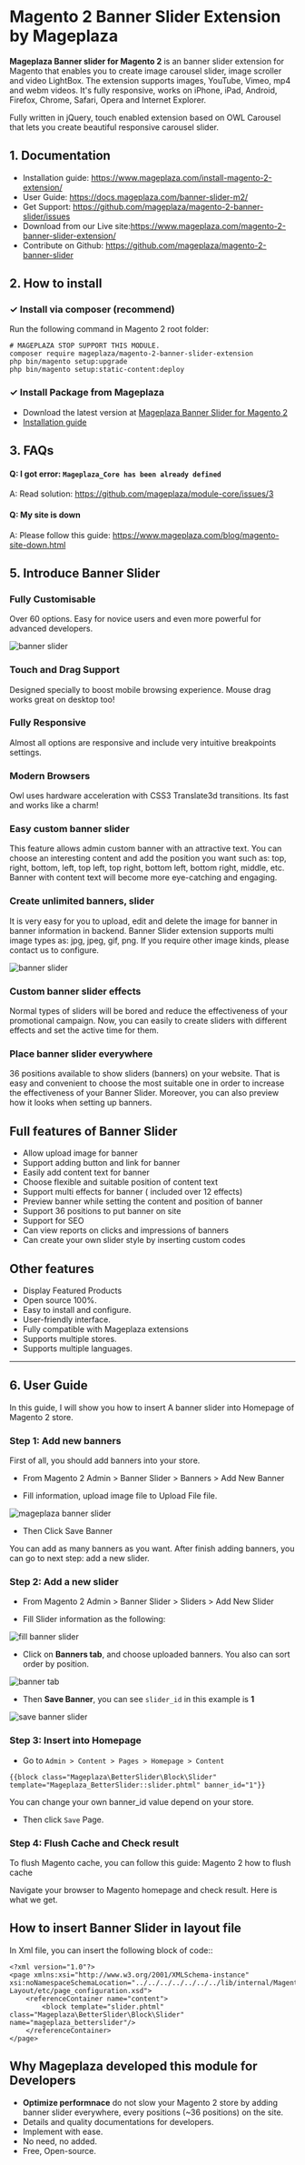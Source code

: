 # Magento 2 Banner Slider Extension by Mageplaza

**Mageplaza Banner slider for Magento 2** is an banner slider extension for Magento that enables you to create image carousel slider, image scroller and video LightBox. The extension supports images, YouTube, Vimeo, mp4 and webm videos. It's fully responsive, works on iPhone, iPad, Android, Firefox, Chrome, Safari, Opera and Internet Explorer.

Fully written in jQuery, touch enabled extension based on OWL Carousel that lets you create beautiful responsive carousel slider.


## 1. Documentation

- Installation guide: https://www.mageplaza.com/install-magento-2-extension/
- User Guide: https://docs.mageplaza.com/banner-slider-m2/
- Get Support: https://github.com/mageplaza/magento-2-banner-slider/issues
- Download from our Live site:https://www.mageplaza.com/magento-2-banner-slider-extension/
- Contribute on Github: https://github.com/mageplaza/magento-2-banner-slider



## 2. How to install

### ✓ Install via composer (recommend)

Run the following command in Magento 2 root folder:

```
# MAGEPLAZA STOP SUPPORT THIS MODULE.
composer require mageplaza/magento-2-banner-slider-extension
php bin/magento setup:upgrade
php bin/magento setup:static-content:deploy
```

### ✓ Install Package from Mageplaza


- Download the latest version at [Mageplaza Banner Slider for Magento 2](https://www.mageplaza.com/magento-2-banner-slider-extension/)
-  [Installation guide](https://www.mageplaza.com/install-magento-2-extension/)



## 3. FAQs

#### Q: I got error: `Mageplaza_Core has been already defined`
A: Read solution: https://github.com/mageplaza/module-core/issues/3

#### Q: My site is down
A: Please follow this guide: https://www.mageplaza.com/blog/magento-site-down.html


## 5. Introduce Banner Slider

### Fully Customisable
Over 60 options. Easy for novice users and even more powerful for advanced developers.

![banner slider](https://www.mageplaza.com/assets/img/extensions-images/magento-2-banner-slider/demo_2.png)

### Touch and Drag Support
Designed specially to boost mobile browsing experience. Mouse drag works great on desktop too!


### Fully Responsive
Almost all options are responsive and include very intuitive breakpoints settings.


### Modern Browsers

Owl uses hardware acceleration with CSS3 Translate3d transitions. Its fast and works like a charm!

### Easy custom banner slider

This feature allows admin custom banner with an attractive text. You can choose an interesting content and add the position you want such as: top, right, bottom, left, top left, top right, bottom left, bottom right, middle, etc. Banner with content text will become more eye-catching and engaging.

### Create unlimited banners, slider

It is very easy for you to upload, edit and delete the image for banner in banner information in backend. Banner Slider extension supports multi image types as: jpg, jpeg, gif, png. If you require other image kinds, please contact us to configure.

![banner slider](https://www.mageplaza.com/assets/img/extensions-images/magento-2-banner-slider/demo.png)


### Custom banner slider effects

Normal types of sliders will be bored and reduce the effectiveness of your promotional campaign. Now, you can easily to create sliders with different effects and set the active time for them.

### Place banner slider everywhere

36 positions available to show sliders (banners) on your website. That is easy and convenient to choose the most suitable one in order to increase the effectiveness of your Banner Slider. Moreover, you can also preview how it looks when setting up banners.



## Full features of Banner Slider

- Allow upload image for banner
- Support adding button and link for banner
- Easily add content text for banner
- Choose flexible and suitable position of content text
- Support multi effects for banner ( included over 12 effects)
- Preview banner while setting the content and position of banner
- Support 36 positions to put banner on site
- Support for SEO
- Can view reports on clicks and impressions of banners
- Can create your own slider style by inserting custom codes


## Other features

- Display Featured Products
- Open source 100%.
- Easy to install and configure.
- User-friendly interface.
- Fully compatible with Mageplaza extensions
- Supports multiple stores.
- Supports multiple languages.



---



## 6. User Guide


In this guide, I will show you how to insert A banner slider into Homepage of Magento 2 store.


### Step 1: Add new banners


First of all, you should add banners into your store.

* From Magento 2 Admin > Banner Slider > Banners > Add New Banner

* Fill information, upload image file to Upload File file.

![mageplaza banner slider](https://i.imgur.com/wjRuf5O.png)

* Then Click Save Banner

You can add as many banners as you want. After finish adding banners, you can go to next step: add a new slider.


### Step 2: Add a new slider


* From Magento 2 Admin > Banner Slider > Sliders > Add New Slider


* Fill Slider information as the following:

![fill banner slider](https://i.imgur.com/uYMjdGh.png)


* Click on **Banners tab**, and choose uploaded banners. You also can sort order by position.

![banner tab](https://i.imgur.com/ypLnvww.png)


* Then **Save Banner**, you can see `slider_id` in this example is **1**


![save banner slider](https://i.imgur.com/E132Cib.png)


### Step 3: Insert into Homepage


* Go to `Admin > Content > Pages > Homepage > Content`

```
{{block class="Mageplaza\BetterSlider\Block\Slider" template="Mageplaza_BetterSlider::slider.phtml" banner_id="1"}}
```

You can change your own banner_id value depend on your store.

* Then click `Save` Page.

### Step 4: Flush Cache and Check result


To flush Magento cache, you can follow this guide: Magento 2 how to flush cache

Navigate your browser to Magento homepage and check result. Here is what we get.




## How to insert Banner Slider in layout file


In Xml file, you can insert the following block of code::

 
```
<?xml version="1.0"?>
<page xmlns:xsi="http://www.w3.org/2001/XMLSchema-instance" xsi:noNamespaceSchemaLocation="../../../../../../../lib/internal/Magento/Framework/View/	Layout/etc/page_configuration.xsd">
    <referenceContainer name="content">
        <block template="slider.phtml" class="Mageplaza\BetterSlider\Block\Slider" name="mageplaza_betterslider"/>
    </referenceContainer>
</page>
```






## Why Mageplaza developed this module for Developers


- **Optimize performnace** do not slow your Magento 2 store by adding banner slider everywhere, every positions (~36 positions) on the site. 
- Details and quality documentations for developers.
- Implement with ease.
- No need, no added.
- Free, Open-source. 


